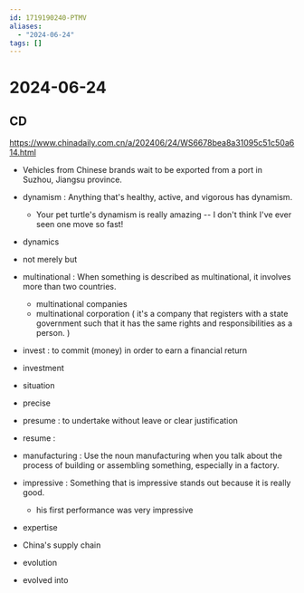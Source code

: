 ```yaml
---
id: 1719190240-PTMV
aliases:
  - "2024-06-24"
tags: []
---
```


# 2024-06-24

## CD 

https://www.chinadaily.com.cn/a/202406/24/WS6678bea8a31095c51c50a614.html

- Vehicles from Chinese brands wait to be exported from a port in Suzhou, Jiangsu province.

- dynamism : Anything that's healthy, active, and vigorous has dynamism.
    - Your pet turtle's dynamism is really amazing -- I don't think I've ever seen one move so fast!
- dynamics

- not merely but
- multinational : When something is described as multinational, it involves more than two countries.
    - multinational companies
    - multinational corporation ( it's a company that registers with a state government such that it has the same rights and responsibilities as a person. )

- invest : to commit (money) in order to earn a financial return
- investment
- situation

- precise
- presume : to undertake without leave or clear justification
- resume : 

- manufacturing : Use the noun manufacturing when you talk about the process of building or assembling something, especially in a factory.

- impressive : Something that is impressive stands out because it is really good.
    - his first performance was very impressive

- expertise

- China's supply chain

- evolution
- evolved into
